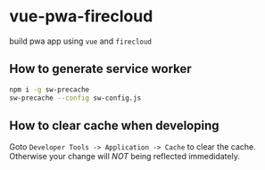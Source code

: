 # vue-pwa-firecloud

build pwa app using `vue` and `firecloud`

## How to generate service worker

```bash
npm i -g sw-precache
sw-precache --config sw-config.js
```

## How to clear cache when developing

Goto `Developer Tools -> Application -> Cache` to clear the cache. Otherwise your change will _NOT_ being reflected immedidately.
